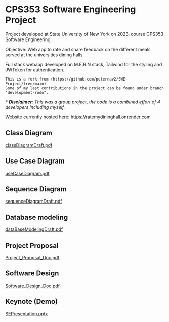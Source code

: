 # CPS353 Software Engineering Project
Project developed at State University of New York on 2023, course CPS353 Software Engineering.

Objective: Web app to rate and share feedback on the different meals served at the universities dining halls.

Full stack webapp developed on M.E.R.N stack, Tailwind for the styling and JWToken for authentication.


    This is a fork from (https://github.com/peternav2/SWE-Project/tree/main)
    Some of my last contributions in the project can be found under branch "development-rodo". 

_* **Disclaimer**: This was a group project, the code is a combined effort of 4 developers including myself._

Website currently hosted here: https://ratemydininghall.onrender.com


## Class Diagram
[classDiagramDraft.pdf](https://github.com/RodoJML/CPS353_SoftwareEngineering_Project/files/12785816/classDiagramDraft.pdf)

## Use Case Diagram
[useCaseDiagram.pdf](https://github.com/RodoJML/CPS353_SoftwareEngineering_Project/files/12785831/useCaseDiagram.pdf)

## Sequence Diagram
[sequenceDiagramDraft.pdf](https://github.com/RodoJML/CPS353_SoftwareEngineering_Project/files/12785846/sequenceDiagramDraft.pdf)

## Database modeling
[dataBaseModelingDraft.pdf](https://github.com/RodoJML/CPS353_SoftwareEngineering_Project/files/12785847/dataBaseModelingDraft.pdf)

## Project Proposal
[Project_Proposal_Doc.pdf](https://github.com/RodoJML/CPS353_SoftwareEngineering_Project/files/12785948/Project_Proposal_Doc.pdf)

## Software Design
[Software_Design_Doc.pdf](https://github.com/RodoJML/CPS353_SoftwareEngineering_Project/files/12785952/Software_Design_Doc.pdf)

## Keynote (Demo)
[SEPresentation.pptx](https://github.com/RodoJML/CPS353_SoftwareEngineering_Project/files/12785959/SEPresentation.pptx)

